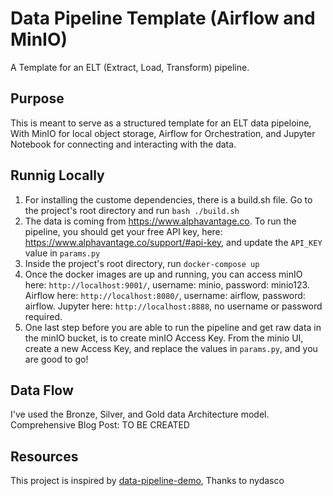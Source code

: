 # Data Pipeline Template (Airflow and MinIO)
A Template for an ELT (Extract, Load, Transform) pipeline. 
## Purpose
This is meant to serve as a structured template for an ELT data pipeloine, With MinIO for local object storage, Airflow for Orchestration, and Jupyter Notebook for connecting and interacting with the data. 

## Runnig Locally
1. For installing the custome dependencies, there is a build.sh file. Go to the project's root directory and run `bash ./build.sh`
2. The data is coming from https://www.alphavantage.co. To run the pipeline, you should get your free API key, here: https://www.alphavantage.co/support/#api-key, and update the `API_KEY` value in `params.py`
3. Inside the project's root directory, run `docker-compose up`
4. Once the docker images are up and running, you can access minIO here: `http://localhost:9001/`, username: minio, password: minio123. Airflow here: `http://localhost:8080/`, username: airflow, password: airflow. Jupyter here: `http://localhost:8888`, no username or password required.
5. One last step before you are able to run the pipeline and get raw data in the minIO bucket, is to create minIO Access Key. From the minio UI, create a new Access Key, and replace the values in `params.py`, and you are good to go!

## Data Flow
I've used the Bronze, Silver, and Gold data Architecture model.
Comprehensive Blog Post: TO BE CREATED

## Resources
This project is inspired by [data-pipeline-demo](https://github.com/nydasco/data-pipeline-demo/tree/main), Thanks to nydasco
